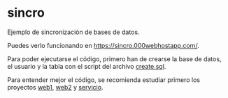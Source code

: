 # sincro
Ejemplo de sincronización de bases de datos.

Puedes verlo funcionando en https://sincro.000webhostapp.com/.

Para poder ejecutarse el código, primero han de crearse la base de datos,
el usuario y la tabla con el script del archivo [create.sql](/sql/create.sql).


Para entender mejor el código, se recomienda estudiar primero los
proyectos [web1](https://github.com/gilpgnet/web1),
[web2](https://github.com/gilpgnet/web2) y
[servicio](https://github.com/gilpgnet/servicio).